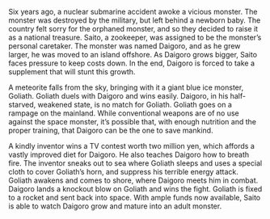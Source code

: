 Six years ago, a nuclear submarine accident awoke a vicious monster. The monster was destroyed by the military, but left behind a newborn baby. The country felt sorry for the orphaned monster, and so they decided to raise it as a national treasure. Saito, a zookeeper, was assigned to be the monster’s personal caretaker. The monster was named Daigoro, and as he grew larger, he was moved to an island offshore. As Daigoro grows bigger, Saito faces pressure to keep costs down. In the end, Daigoro is forced to take a supplement that will stunt this growth.

A meteorite falls from the sky, bringing with it a giant blue ice monster, Goliath. Goliath duels with Daigoro and wins easily. Daigoro, in his half-starved, weakened state, is no match for Goliath. Goliath goes on a rampage on the mainland. While conventional weapons are of no use against the space monster, it’s possible that, with enough nutrition and the proper training, that Daigoro can be the one to save mankind.

A kindly inventor wins a TV contest worth two million yen, which affords a vastly improved diet for Daigoro. He also teaches Daigoro how to breath fire. The inventor sneaks out to sea where Goliath sleeps and uses a special cloth to cover Goliath’s horn, and suppress his terrible energy attack. Goliath awakens and comes to shore, where Daigoro meets him in combat. Daigoro lands a knockout blow on Goliath and wins the fight. Goliath is fixed to a rocket and sent back into space. With ample funds now available, Saito is able to watch Daigoro grow and mature into an adult monster.